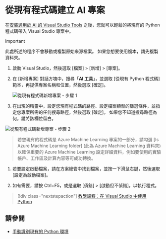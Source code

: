 ---
---
# <a name="create-an-ai-project-from-existing-code"></a>從現有程式碼建立 AI 專案

在[安裝適用於 AI 的 Visual Studio Tools](installation.md) 之後，您就可以輕鬆的將現有的 Python 程式碼帶入 Visual Studio 專案中。

> [!Important]
>
> 此處所述的程序不會移動或複製原始來源檔案。 如果您想要使用複本，請先複製資料夾。

1. 啟動 Visual Studio，然後選取 [檔案] > [新增] > [專案]。

1. 在 [新增專案] 對話方塊中，搜尋「**AI 工具**」，並選取 [從現有 Python 程式碼] 範本，再提供專案名稱和位置，然後選取 [確定]。

    ![從現有程式碼新增專案 - 步驟 1](media\create-project-existing\new-ai-project.png)

1. 在出現的精靈中，設定您現有程式碼的路徑、設定檔案類型的篩選條件，並指定您專案所需的任何搜尋路徑，然後選取 [確定]。 如果您不知道搜尋路徑為何，請將該欄位留白。

![從現有程式碼新增專案 - 步驟 2](media\create-project-existing\azurebatch-newproject.png)

> 若您現有的程式碼是 Azure Machine Learning 專案的一部分，請勾選 [Is Azure Machine Learning folder] (此為 Azure Machine Learning 資料夾) 以確保重要的 Azure Machine Learning 設定詳細資料，例如要使用的實驗帳戶、工作區及計算內容等可成功轉換。

1. 若要設定啟動檔案，請在方案總管中找到檔案，並按一下滑鼠右鍵，然後選取 [設定為啟動檔案]。

1. 如有需要，請按 Ctrl+F5，或是選取 [偵錯] > [啟動但不偵錯]，以執行程式。

> [!div class="nextstepaction"]
> [教學課程：在 Visual Studio 中使用 Python](../python/tutorial-working-with-python-in-visual-studio-step-00-installation.md)

## <a name="see-also"></a>請參閱

- [手動識別現有的 Python 環境](../python/managing-python-environments-in-visual-studio.md#manually-identifying-an-existing-environment)